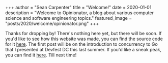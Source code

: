 +++
author = "Sean Carpenter"
title = "Welcome!"
date = 2020-01-01
description = "Welcome to Opinionator, a blog about various computer science and software engineering topics."
featured_image = "posts/2020/welcome/opinionator.png"
+++

Thanks for dropping by! There's nothing here yet, but there will be soon. If you'd like to see how this website was made, you can find the source code for it [here](https://github.com/Seancarpenter/blog). The first post will be on the introduction to concurrency to Go that I presented at Devfest DC this last summer. If you'd like a sneak peak, you can find it [here](https://github.com/Seancarpenter/a-pragmatic-introduction-to-concurrency-in-go). Till next time!
